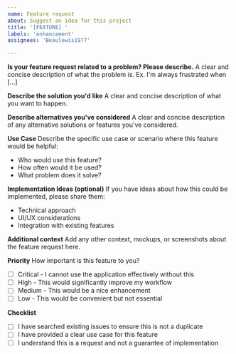 ```yaml
---
name: Feature request
about: Suggest an idea for this project
title: '[FEATURE] '
labels: 'enhancement'
assignees: 'Beaulewis1977'

---
```


**Is your feature request related to a problem? Please describe.**
A clear and concise description of what the problem is. Ex. I'm always frustrated when [...]

**Describe the solution you'd like**
A clear and concise description of what you want to happen.

**Describe alternatives you've considered**
A clear and concise description of any alternative solutions or features you've considered.

**Use Case**
Describe the specific use case or scenario where this feature would be helpful:
- Who would use this feature?
- How often would it be used?
- What problem does it solve?

**Implementation Ideas (optional)**
If you have ideas about how this could be implemented, please share them:
- Technical approach
- UI/UX considerations
- Integration with existing features

**Additional context**
Add any other context, mockups, or screenshots about the feature request here.

**Priority**
How important is this feature to you?
- [ ] Critical - I cannot use the application effectively without this
- [ ] High - This would significantly improve my workflow
- [ ] Medium - This would be a nice enhancement
- [ ] Low - This would be convenient but not essential

**Checklist**
- [ ] I have searched existing issues to ensure this is not a duplicate
- [ ] I have provided a clear use case for this feature
- [ ] I understand this is a request and not a guarantee of implementation
